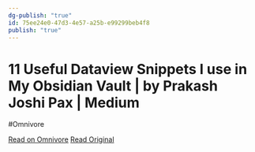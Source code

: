 ```yaml
---
dg-publish: "true"
id: 75ee24e0-47d3-4e57-a25b-e99299beb4f8
publish: "true"
---
```


# 11 Useful Dataview Snippets I use in My Obsidian Vault | by Prakash Joshi Pax | Medium
#Omnivore

[Read on Omnivore](https://omnivore.app/me/11-useful-dataview-snippets-i-use-in-my-obsidian-vault-by-prakas-188adcd4bc7)
[Read Original](https://beingpax.medium.com/11-useful-dataview-snippets-i-use-in-my-obsidian-vault-e7c0b8e62075)